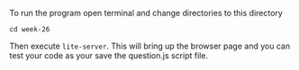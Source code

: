 To run the program open terminal and change directories to this directory

`cd week-26`

Then execute `lite-server`. This will bring up the browser page and you can test your code as your save the question.js script file. 